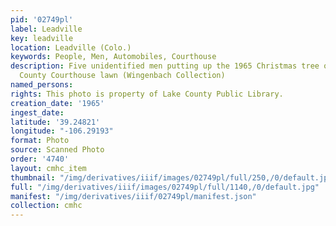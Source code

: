 ```yaml
---
pid: '02749pl'
label: Leadville
key: leadville
location: Leadville (Colo.)
keywords: People, Men, Automobiles, Courthouse
description: Five unidentified men putting up the 1965 Christmas tree on the Lake
  County Courthouse lawn (Wingenbach Collection)
named_persons: 
rights: This photo is property of Lake County Public Library.
creation_date: '1965'
ingest_date: 
latitude: '39.24821'
longitude: "-106.29193"
format: Photo
source: Scanned Photo
order: '4740'
layout: cmhc_item
thumbnail: "/img/derivatives/iiif/images/02749pl/full/250,/0/default.jpg"
full: "/img/derivatives/iiif/images/02749pl/full/1140,/0/default.jpg"
manifest: "/img/derivatives/iiif/02749pl/manifest.json"
collection: cmhc
---
```

